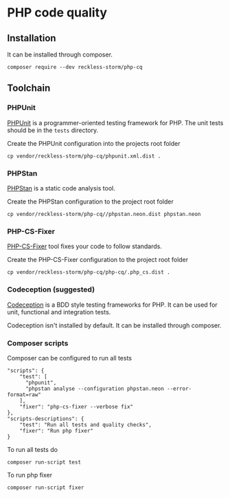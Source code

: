 # PHP code quality

## Installation

It can be installed through composer.

    composer require --dev reckless-storm/php-cq


## Toolchain

### PHPUnit
[PHPUnit](https://phpunit.de/) is a programmer-oriented testing framework for PHP. The unit tests should be in the
`tests` directory.

Create the PHPUnit configuration into the projects root folder

    cp vendor/reckless-storm/php-cq/phpunit.xml.dist .

### PHPStan
[PHPStan](https://github.com/phpstan/phpstan) is a static code analysis tool.

Create the PHPStan configuration to the project root folder

    cp vendor/reckless-storm/php-cq//phpstan.neon.dist phpstan.neon

### PHP-CS-Fixer
[PHP-CS-Fixer](https://github.com/FriendsOfPHP/PHP-CS-Fixer) tool fixes your code to follow standards.

Create the PHP-CS-Fixer configuration to the project root folder

    cp vendor/reckless-storm/php-cq/php-cq/.php_cs.dist .

### Codeception (suggested)
[Codeception](http://codeception.com/) is a BDD style testing frameworks for PHP. It can be used for unit, functional
and integration tests.

Codeception isn't installed by default. It can be installed through composer.

### Composer scripts
Composer can be configured to run all tests

    "scripts": {
        "test": [
          "phpunit",
          "phpstan analyse --configuration phpstan.neon --error-format=raw"
        ],
        "fixer": "php-cs-fixer --verbose fix"
    },
    "scripts-descriptions": {
        "test": "Run all tests and quality checks",
        "fixer": "Run php fixer"
    }

To run all tests do

    composer run-script test
    
To run php fixer

    composer run-script fixer
